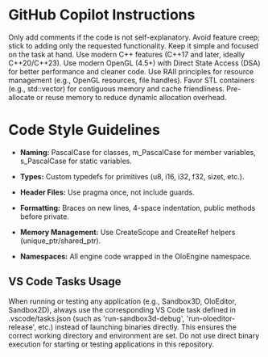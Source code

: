 # GitHub Copilot Instructions

Only add comments if the code is not self-explanatory.
Avoid feature creep; stick to adding only the requested functionality.
Keep it simple and focused on the task at hand.
Use modern C++ features (C++17 and later, ideally C++20/C++23).
Use modern OpenGL (4.5+) with Direct State Access (DSA) for better performance and cleaner code.
Use RAII principles for resource management (e.g., OpenGL resources, file handles).
Favor STL containers (e.g., std::vector) for contiguous memory and cache friendliness. Pre-allocate or reuse memory to reduce dynamic allocation overhead.

# Code Style Guidelines

- **Naming:** PascalCase for classes, m_PascalCase for member variables, s_PascalCase for static variables.

- **Types:** Custom typedefs for primitives (u8, i16, i32, f32, sizet, etc.).

- **Header Files:** Use pragma once, not include guards.

- **Formatting:** Braces on new lines, 4-space indentation, public methods before private.

- **Memory Management:** Use CreateScope<T> and CreateRef<T> helpers (unique_ptr/shared_ptr).

- **Namespaces:** All engine code wrapped in the OloEngine namespace.

## VS Code Tasks Usage
When running or testing any application (e.g., Sandbox3D, OloEditor, Sandbox2D), always use the corresponding VS Code task defined in .vscode/tasks.json (such as 'run-sandbox3d-debug', 'run-oloeditor-release', etc.) instead of launching binaries directly. This ensures the correct working directory and environment are set. Do not use direct binary execution for starting or testing applications in this repository.
